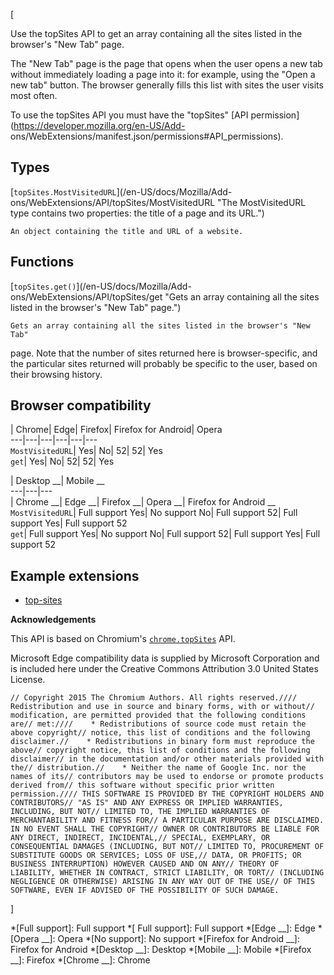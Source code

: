 [



Use the topSites API to get an array containing all the sites listed in the
browser's "New Tab" page.



The "New Tab" page is the page that opens when the user opens a new tab
without immediately loading a page into it: for example, using the "Open a new
tab" button. The browser generally fills this list with sites the user visits
most often.



To use the topSites API you must have the "topSites" [API
permission](https://developer.mozilla.org/en-US/Add-
ons/WebExtensions/manifest.json/permissions#API_permissions).



## Types



[`topSites.MostVisitedURL`](/en-US/docs/Mozilla/Add-
ons/WebExtensions/API/topSites/MostVisitedURL "The MostVisitedURL type
contains two properties: the title of a page and its URL.")

    An object containing the title and URL of a website.



## Functions



[`topSites.get()`](/en-US/docs/Mozilla/Add-
ons/WebExtensions/API/topSites/get "Gets an array containing all the sites
listed in the browser's "New Tab" page.")

    Gets an array containing all the sites listed in the browser's "New Tab"
page. Note that the number of sites returned here is browser-specific, and the
particular sites returned will probably be specific to the user, based on
their browsing history.



## Browser compatibility



| Chrome| Edge| Firefox| Firefox for Android| Opera  
---|---|---|---|---|---  
`MostVisitedURL`|  Yes|  No| 52| 52|  Yes  
`get`|  Yes|  No| 52| 52|  Yes  
  
| Desktop __| Mobile __  
---|---|---  
| Chrome __| Edge __| Firefox __| Opera __| Firefox for Android __  
`MostVisitedURL`|  Full support Yes| No support No| Full
support 52| Full support Yes| Full support 52  
`get`| Full support Yes| No support No| Full support 52|
Full support Yes| Full support 52  
  


## Example extensions

  * [top-sites](https://github.com/mdn/webextensions-examples/tree/master/top-sites)



 **Acknowledgements** 

This API is based on Chromium's
[`chrome.topSites`](https://developer.chrome.com/extensions/topSites) API.



Microsoft Edge compatibility data is supplied by Microsoft Corporation and is
included here under the Creative Commons Attribution 3.0 United States
License.







    
    
    // Copyright 2015 The Chromium Authors. All rights reserved.//// Redistribution and use in source and binary forms, with or without// modification, are permitted provided that the following conditions are// met:////    * Redistributions of source code must retain the above copyright// notice, this list of conditions and the following disclaimer.//    * Redistributions in binary form must reproduce the above// copyright notice, this list of conditions and the following disclaimer// in the documentation and/or other materials provided with the// distribution.//    * Neither the name of Google Inc. nor the names of its// contributors may be used to endorse or promote products derived from// this software without specific prior written permission.//// THIS SOFTWARE IS PROVIDED BY THE COPYRIGHT HOLDERS AND CONTRIBUTORS// "AS IS" AND ANY EXPRESS OR IMPLIED WARRANTIES, INCLUDING, BUT NOT// LIMITED TO, THE IMPLIED WARRANTIES OF MERCHANTABILITY AND FITNESS FOR// A PARTICULAR PURPOSE ARE DISCLAIMED. IN NO EVENT SHALL THE COPYRIGHT// OWNER OR CONTRIBUTORS BE LIABLE FOR ANY DIRECT, INDIRECT, INCIDENTAL,// SPECIAL, EXEMPLARY, OR CONSEQUENTIAL DAMAGES (INCLUDING, BUT NOT// LIMITED TO, PROCUREMENT OF SUBSTITUTE GOODS OR SERVICES; LOSS OF USE,// DATA, OR PROFITS; OR BUSINESS INTERRUPTION) HOWEVER CAUSED AND ON ANY// THEORY OF LIABILITY, WHETHER IN CONTRACT, STRICT LIABILITY, OR TORT// (INCLUDING NEGLIGENCE OR OTHERWISE) ARISING IN ANY WAY OUT OF THE USE// OF THIS SOFTWARE, EVEN IF ADVISED OF THE POSSIBILITY OF SUCH DAMAGE.



]

  *[Full support]: Full support
  *[ Full support]: Full support
  *[Edge __]: Edge
  *[Opera __]: Opera
  *[No support]: No support
  *[Firefox for Android __]: Firefox for Android
  *[Desktop __]: Desktop
  *[Mobile __]: Mobile
  *[Firefox __]: Firefox
  *[Chrome __]: Chrome

